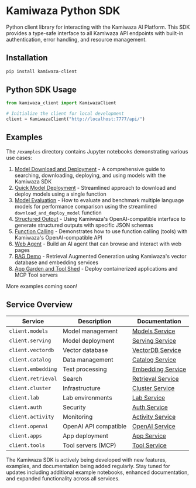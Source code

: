 # Kamiwaza Python SDK

Python client library for interacting with the Kamiwaza AI Platform. This SDK provides a type-safe interface to all Kamiwaza API endpoints with built-in authentication, error handling, and resource management.

## Installation

```bash
pip install kamiwaza-client
```

## Python SDK Usage

```python
from kamiwaza_client import KamiwazaClient

# Initialize the client for local development
client = KamiwazaClient("http://localhost:7777/api/")
```

## Examples

The `/examples` directory contains Jupyter notebooks demonstrating various use cases:

1. [Model Download and Deployment](examples/01_download_and_deploy.ipynb) - A comprehensive guide to searching, downloading, deploying, and using models with the Kamiwaza SDK
2. [Quick Model Deployment](examples/02_download_and_deploy_quick.ipynb) - Streamlined approach to download and deploy models using a single function
3. [Model Evaluation](examples/03_eval_multiple_models.ipynb) - How to evaluate and benchmark multiple language models for performance comparison using the streamlined `download_and_deploy_model` function
4. [Structured Output](examples/04_structured_output.ipynb) - Using Kamiwaza's OpenAI-compatible interface to generate structured outputs with specific JSON schemas
5. [Function Calling](examples/05_tools.ipynb) - Demonstrates how to use function calling (tools) with Kamiwaza's OpenAI-compatible API
6. [Web Agent](examples/06_web-agent.ipynb) - Build an AI agent that can browse and interact with web pages
7. [RAG Demo](examples/07_kamiwaza_rag_demo.ipynb) - Retrieval Augmented Generation using Kamiwaza's vector database and embedding services
8. [App Garden and Tool Shed](examples/08_app_garden_and_tools.ipynb) - Deploy containerized applications and MCP Tool servers

More examples coming soon!

## Service Overview

| Service | Description | Documentation |
|---------|-------------|---------------|
| `client.models` | Model management | [Models Service](docs/services/models/README.md) |
| `client.serving` | Model deployment | [Serving Service](docs/services/serving/README.md) |
| `client.vectordb` | Vector database | [VectorDB Service](docs/services/vectordb/README.md) |
| `client.catalog` | Data management | [Catalog Service](docs/services/catalog/README.md) |
| `client.embedding` | Text processing | [Embedding Service](docs/services/embedding/README.md) |
| `client.retrieval` | Search | [Retrieval Service](docs/services/retrieval/README.md) |
| `client.cluster` | Infrastructure | [Cluster Service](docs/services/cluster/README.md) |
| `client.lab` | Lab environments | [Lab Service](docs/services/lab/README.md) |
| `client.auth` | Security | [Auth Service](docs/services/auth/README.md) |
| `client.activity` | Monitoring | [Activity Service](docs/services/activity/README.md) |
| `client.openai` | OpenAI API compatible| [OpenAI Service](docs/services/openai/README.md) |
| `client.apps` | App deployment | [App Service](docs/services/apps/README.md) |
| `client.tools` | Tool servers (MCP) | [Tool Service](docs/services/tools/README.md) |


The Kamiwaza SDK is actively being developed with new features, examples, and documentation being added regularly. Stay tuned for updates including additional example notebooks, enhanced documentation, and expanded functionality across all services.